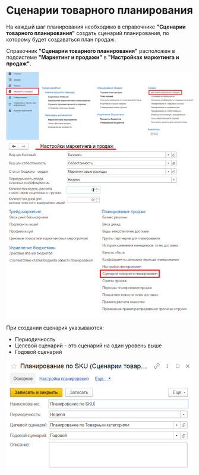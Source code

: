# Сценарии товарного планирования

На каждый шаг планирования необходимо в справочнике **"Сценарии товарного планирования"** создать сценарий планирования, по которому будет создаваться план продаж.

Справочник **"Сценарии товарного планирования"** расположен в подсистеме **"Маркетинг и продажи"** в **"Настройках маркетинга и продаж"**.

[![1][1]][1]
[![2][2]][2]

При создании сценария указываются:

- Периодичность
- Целевой сценарий - это сценарий на один уровень выше
- Годовой сценарий

[![3][3]][3]

[1]: CommodityPlanningScenarios.assets/1.png
[2]: CommodityPlanningScenarios.assets/2.png
[3]: CommodityPlanningScenarios.assets/3.png